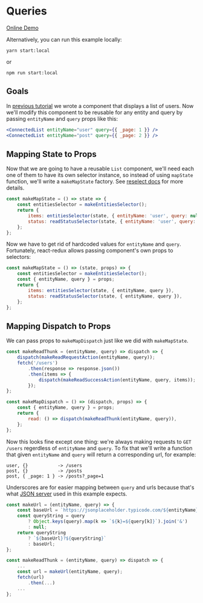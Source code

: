 # Queries

[Online Demo](https://codesandbox.io/embed/github/redux-entity-manager/redux-entity-manager/tree/master/examples/react-redux-thunk/queries)

Alternatively, you can run this example locally:

```
yarn start:local
```

or

```
npm run start:local
```


## Goals

In [previous tutorial](../getting-started) we wrote a component that displays a list of users.
Now we'll modify this component to be reusable for any entity and query by passing `entityName` and `query` props like this:

```jsx
<ConnectedList entityName="user" query={{ _page: 1 }} />
<ConnectedList entityName="post" query={{ _page: 2 }} />
```


## Mapping State to Props

Now that we are going to have a reusable `List` component, we'll need each one of them to have its own selector instance, so instead of using `mapState` function, we'll write a `makeMapState` factory. See [reselect docs](https://github.com/reduxjs/reselect#sharing-selectors-with-props-across-multiple-component-instances) for more details.

```js
const makeMapState = () => state => {
    const entitiesSelector = makeEntitiesSelector();
    return {
        items: entitiesSelector(state, { entityName: 'user', query: null }),
        status: readStatusSelector(state, { entityName: 'user', query: null }),
    };
};
```

Now we have to get rid of hardcoded values for `entityName` and `query`.
Fortunately, react-redux allows passing component's own props to selectors:

```js
const makeMapState = () => (state, props) => {
    const entitiesSelector = makeEntitiesSelector();
    const { entityName, query } = props;
    return {
        items: entitiesSelector(state, { entityName, query }),
        status: readStatusSelector(state, { entityName, query }),
    };
};
```


## Mapping Dispatch to Props

We can pass props to `makeMapDispatch` just like we did with `makeMapState`.

```jsx
const makeReadThunk = (entityName, query) => dispatch => {
    dispatch(makeReadRequestAction(entityName, query));
    fetch('/users')
        .then(response => response.json())
        .then(items => {
            dispatch(makeReadSuccessAction(entityName, query, items));
        });
};

const makeMapDispatch = () => (dispatch, props) => {
    const { entityName, query } = props;
    return {
        read: () => dispatch(makeReadThunk(entityName, query)),
    };
};
```

Now this looks fine except one thing: we're always making requests to `GET /users` regerdless of `entityName` and `query`.
To fix that we'll write a function that given `entityName` and `query` will return a corresponding url, for example:

```
user, {}           -> /users
post, {}           -> /posts
post, { _page: 1 } -> /posts?_page=1
```

Underscores are for easier mapping between `query` and urls because that's what [JSON server](https://github.com/typicode/json-server#paginate) used in this example expects.

```js
const makeUrl = (entityName, query) => {
    const baseUrl = `https://jsonplaceholder.typicode.com/${entityName}s`;
    const queryString = query
        ? Object.keys(query).map(k => `${k}=${query[k]}`).join('&')
        : null;
    return queryString
        ? `${baseUrl}?${queryString}`
        : baseUrl;
};

const makeReadThunk = (entityName, query) => dispatch => {
    ...
    const url = makeUrl(entityName, query);
    fetch(url)
        .then(...)
    ...
};
```
